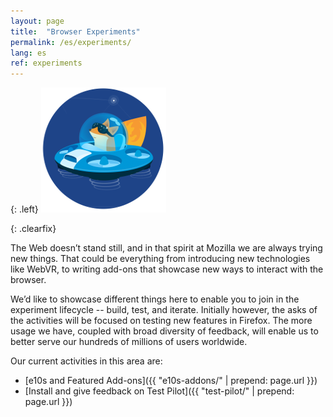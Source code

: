 ```yaml
---
layout: page
title:  "Browser Experiments"
permalink: /es/experiments/
lang: es
ref: experiments
---
```


{: .left}
![image](/asserts/img/test-pilot.png)

{: .clearfix}
&nbsp;

The Web doesn’t stand still, and in that spirit at Mozilla we are always trying new things. That could be everything from introducing new technologies like WebVR, to writing add-ons that showcase new ways to interact with the browser.

We’d like to showcase different things here to enable you to join in the experiment lifecycle -- build, test, and iterate. Initially however, the asks of the activities will be focused on testing new features in Firefox. The more usage we have, coupled with broad diversity of feedback, will enable us to better serve our hundreds of millions of users worldwide.

Our current activities in this area are:

* [e10s and Featured Add-ons]({{ "e10s-addons/" | prepend: page.url }})
* [Install and give feedback on Test Pilot]({{ "test-pilot/" | prepend: page.url }})
